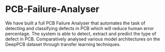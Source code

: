 # PCB-Failure-Analyser

We have built a full PCB Failure Analyser that automates the task of detecting and classifying defects in PCB which will reduce human error percentage. The system is able to detect, extract and predict the type of defect in PCB. Comparatively analysed various model architectures on the DeepPCB dataset through transfer learning techniques.
